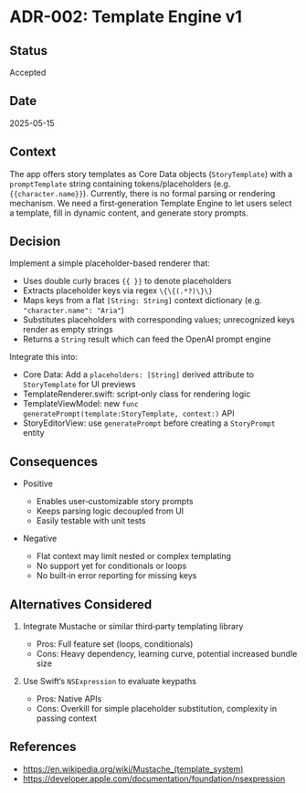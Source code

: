# ADR-002: Template Engine v1

## Status
Accepted

## Date
2025-05-15

## Context
The app offers story templates as Core Data objects (`StoryTemplate`) with a `promptTemplate` string containing tokens/placeholders (e.g. `{{character.name}}`). Currently, there is no formal parsing or rendering mechanism. We need a first‐generation Template Engine to let users select a template, fill in dynamic content, and generate story prompts.

## Decision
Implement a simple placeholder-based renderer that:

- Uses double curly braces `{{ }}` to denote placeholders
- Extracts placeholder keys via regex `\{\{(.*?)\}\}`
- Maps keys from a flat `[String: String]` context dictionary (e.g. `"character.name": "Aria"`)
- Substitutes placeholders with corresponding values; unrecognized keys render as empty strings
- Returns a `String` result which can feed the OpenAI prompt engine

Integrate this into:

- Core Data: Add a `placeholders: [String]` derived attribute to `StoryTemplate` for UI previews
- TemplateRenderer.swift: script‐only class for rendering logic
- TemplateViewModel: new `func generatePrompt(template:StoryTemplate, context:)` API
- StoryEditorView: use `generatePrompt` before creating a `StoryPrompt` entity

## Consequences

- Positive
  - Enables user‐customizable story prompts
  - Keeps parsing logic decoupled from UI
  - Easily testable with unit tests

- Negative
  - Flat context may limit nested or complex templating
  - No support yet for conditionals or loops
  - No built‐in error reporting for missing keys

## Alternatives Considered

1. Integrate Mustache or similar third‐party templating library
   - Pros: Full feature set (loops, conditionals)
   - Cons: Heavy dependency, learning curve, potential increased bundle size

2. Use Swift’s `NSExpression` to evaluate keypaths
   - Pros: Native APIs
   - Cons: Overkill for simple placeholder substitution, complexity in passing context

## References
- https://en.wikipedia.org/wiki/Mustache_(template_system)
- https://developer.apple.com/documentation/foundation/nsexpression
